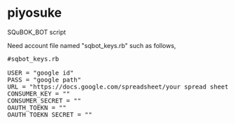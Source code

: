 piyosuke
========

SQuBOK_BOT script


Need account file named "sqbot_keys.rb" such as follows,

<pre>
#sqbot_keys.rb

USER = "google id"
PASS = "google path"
URL = "https://docs.google.com/spreadsheet/your spread sheet URL"
CONSUMER_KEY = ""
CONSUMER_SECRET = ""
OAUTH_TOEKN = ""
OAUTH_TOEKN_SECRET = ""
</pre>